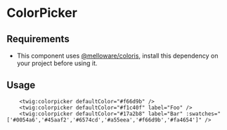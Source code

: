 # ColorPicker

## Requirements

- This component uses [@melloware/coloris](https://www.npmjs.com/package/@melloware/coloris), install this dependency on your project before using it.

## Usage

```twig
    <twig:colorpicker defaultColor="#f66d9b" />
    <twig:colorpicker defaultColor="#f1c40f" label="Foo" />
    <twig:colorpicker defaultColor="#17a2b8" label="Bar" :swatches="['#0054a6','#45aaf2','#6574cd','#a55eea','#f66d9b','#fa4654']" />
```
